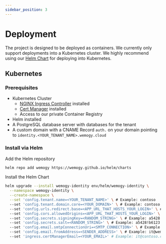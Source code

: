 ```yaml
---
sidebar_position: 3
---
```


# Deployment

The project is designed to be deployed as containers. We currently only support deployments into a Kubernetes cluster. We highly recommend using our [Helm Chart](https://github.com/wemogy/identity/tree/main/env/helm) for deploying into Kubernetes.

## Kubernetes

### Prerequisites

- Kubernetes Cluster
  - [NGINX Ingress Controller](https://kubernetes.github.io/ingress-nginx/) installed
  - [Cert Manager](https://cert-manager.io/docs/installation/kubernetes/) installed
  - Access to our private Container Registry
- Helm installed
- A PostgreSQL database server with databases for the tenant
- A custom domain with a CNAME Record `auth.` on your domain pointing to `identity.<YOUR_TENANT_NAME>.wemogy.cloud`

### Install via Helm

Add the Helm repository

```bash
helm repo add wemogy https://wemogy.github.io/helm/charts
```

Install the Helm Chart

```bash
helm upgrade --install wemogy-identity env/helm/wemogy-identity \
  --namespace wemogy-identity \
  --create-namespace \
  --set 'config.tenant.name=<YOUR_TENANT_NAME>' \ # Example: contoso
  --set 'config.tenant.domain.core=<YOUR_DOMAIN>' \ # Example: contoso.com
  --set 'config.urls.redirect.base=<APP_URL_THAT_HOSTS_YOUR_LOGIN>' \ # Example: https://app.contoso.com
  --set 'config.cors.allowedOrigins=<APP_URL_THAT_HOSTS_YOUR_LOGIN>' \ # Example: https://app.contoso.com
  --set 'config.secrets.signingKey=<RANDOM_STRING>' \ # Example: a5428!b6123
  --set 'config.secrets.salt=<RANDOM_STRING>' \ # Example: a5428!b6123
  --set 'config.email.smtpConnectionUri=<SMTP_CONNECTION>' \ # Example: smtps://name:password@smtp.sendgrid.net:465
  --set 'config.email.fromAddress=<SENDER_ADDRESS>' \ # Example: it@wemogy.com
  --set 'ingress.certManagerEmail=<YOUR_EMAIL>' # Example: it@contoso.com
```
